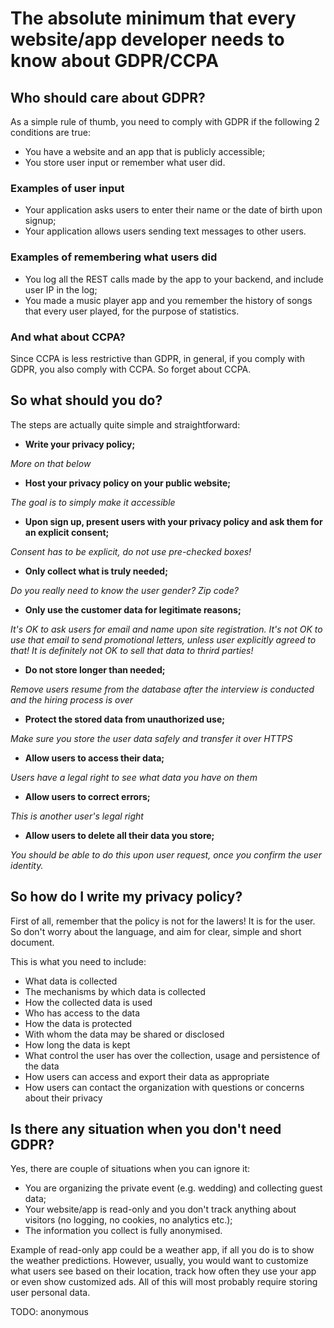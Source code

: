 # The absolute minimum that every website/app developer needs to know about GDPR/CCPA

## Who should care about GDPR?

As a simple rule of thumb, you need to comply with GDPR if the following 2 conditions are true:

- You have a website and an app that is publicly accessible;
- You store user input or remember what user did.

### Examples of user input

- Your application asks users to enter their name or the date of birth upon signup;
- Your application allows users sending text messages to other users.

### Examples of remembering what users did

- You log all the REST calls made by the app to your backend, and include user IP in the log;
- You made a music player app and you remember the history of songs that every user played, for the purpose of statistics.

### And what about CCPA?

Since CCPA is less restrictive than GDPR, in general, if you comply with GDPR, you also comply with CCPA. So forget about CCPA.


## So what should you do?

The steps are actually quite simple and straightforward:

- __Write your privacy policy;__

*More on that below*

- __Host your privacy policy on your public website;__

*The goal is to simply make it accessible*

- __Upon sign up, present users with your privacy policy and ask them for an explicit consent;__

*Consent has to be explicit, do not use pre-checked boxes!*

- __Only collect what is truly needed;__

*Do you really need to know the user gender? Zip code?*

- __Only use the customer data for legitimate reasons;__

*It's OK to ask users for email and name upon site registration. It's not OK to use that email to send promotional letters, unless user explicitly agreed to that! It is definitely not OK to sell that data to thrird parties!*

- __Do not store longer than needed;__

*Remove users resume from the database after the interview is conducted and the hiring process is over*

- __Protect the stored data from unauthorized use;__

*Make sure you store the user data safely and transfer it over HTTPS*

- __Allow users to access their data;__

*Users have a legal right to see what data you have on them*

- __Allow users to correct errors;__

*This is another user's legal right*

- __Allow users to delete all their data you store;__

*You should be able to do this upon user request, once you confirm the user identity.*


## So how do I write my privacy policy?

First of all, remember that the policy is not for the lawers! It is for the user.
So don't worry about the language, and aim for clear, simple and short document.

This is what you need to include:

- What data is collected
- The mechanisms by which data is collected
- How the collected data is used
- Who has access to the data
- How the data is protected
- With whom the data may be shared or disclosed
- How long the data is kept
- What control the user has over the collection, usage and persistence of the data
- How users can access and export their data as appropriate
- How users can contact the organization with questions or concerns about their privacy


## Is there any situation when you don't need GDPR?

Yes, there are couple of situations when you can ignore it:

- You are organizing the private event (e.g. wedding) and collecting guest data;
- Your website/app is read-only and you don't track anything about visitors (no logging, no cookies, no analytics etc.);
- The information you collect is fully anonymised.

Example of read-only app could be a weather app, if all you do is to show the weather predictions. However, usually, you would want to customize what users see based on their location, track how often they use your app or even show customized ads. All of this will most probably require storing user personal data.

TODO: anonymous